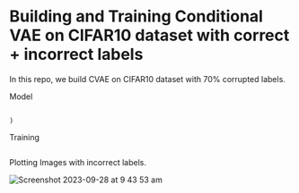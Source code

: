 # Building and Training Conditional VAE on CIFAR10 dataset with correct + incorrect labels


In this repo, we build CVAE on CIFAR10 dataset with 70% corrupted labels.

Model

```

)
```

Training
```

```
Plotting Images with incorrect labels.

![Screenshot 2023-09-28 at 9 43 53 am](https://github.com/santule/ERA/assets/20509836/2f44ec4e-71cf-414f-8f01-282cc5c0271d)
